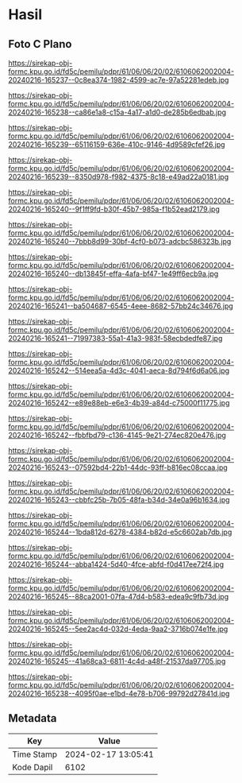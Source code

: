 # Hasil

## Foto C Plano

https://sirekap-obj-formc.kpu.go.id/fd5c/pemilu/pdpr/61/06/06/20/02/6106062002004-20240216-165237--0c8ea374-1982-4599-ac7e-97a52281edeb.jpg

https://sirekap-obj-formc.kpu.go.id/fd5c/pemilu/pdpr/61/06/06/20/02/6106062002004-20240216-165238--ca86e1a8-c15a-4a17-a1d0-de285b6edbab.jpg

https://sirekap-obj-formc.kpu.go.id/fd5c/pemilu/pdpr/61/06/06/20/02/6106062002004-20240216-165239--65116159-636e-410c-9146-4d9589cfef26.jpg

https://sirekap-obj-formc.kpu.go.id/fd5c/pemilu/pdpr/61/06/06/20/02/6106062002004-20240216-165239--8350d978-f982-4375-8c18-e49ad22a0181.jpg

https://sirekap-obj-formc.kpu.go.id/fd5c/pemilu/pdpr/61/06/06/20/02/6106062002004-20240216-165240--9f1ff9fd-b30f-45b7-985a-f1b52ead2179.jpg

https://sirekap-obj-formc.kpu.go.id/fd5c/pemilu/pdpr/61/06/06/20/02/6106062002004-20240216-165240--7bbb8d99-30bf-4cf0-b073-adcbc586323b.jpg

https://sirekap-obj-formc.kpu.go.id/fd5c/pemilu/pdpr/61/06/06/20/02/6106062002004-20240216-165240--db13845f-effa-4afa-bf47-1e49ff6ecb9a.jpg

https://sirekap-obj-formc.kpu.go.id/fd5c/pemilu/pdpr/61/06/06/20/02/6106062002004-20240216-165241--ba504687-6545-4eee-8682-57bb24c34676.jpg

https://sirekap-obj-formc.kpu.go.id/fd5c/pemilu/pdpr/61/06/06/20/02/6106062002004-20240216-165241--71997383-55a1-41a3-983f-58ecbdedfe87.jpg

https://sirekap-obj-formc.kpu.go.id/fd5c/pemilu/pdpr/61/06/06/20/02/6106062002004-20240216-165242--514eea5a-4d3c-4041-aeca-8d794f6d6a06.jpg

https://sirekap-obj-formc.kpu.go.id/fd5c/pemilu/pdpr/61/06/06/20/02/6106062002004-20240216-165242--e89e88eb-e6e3-4b39-a84d-c75000f11775.jpg

https://sirekap-obj-formc.kpu.go.id/fd5c/pemilu/pdpr/61/06/06/20/02/6106062002004-20240216-165242--fbbfbd79-c136-4145-9e21-274ec820e476.jpg

https://sirekap-obj-formc.kpu.go.id/fd5c/pemilu/pdpr/61/06/06/20/02/6106062002004-20240216-165243--07592bd4-22b1-44dc-93ff-b816ec08ccaa.jpg

https://sirekap-obj-formc.kpu.go.id/fd5c/pemilu/pdpr/61/06/06/20/02/6106062002004-20240216-165243--cbbfc25b-7b05-48fa-b34d-34e0a96b1634.jpg

https://sirekap-obj-formc.kpu.go.id/fd5c/pemilu/pdpr/61/06/06/20/02/6106062002004-20240216-165244--1bda812d-6278-4384-b82d-e5c6602ab7db.jpg

https://sirekap-obj-formc.kpu.go.id/fd5c/pemilu/pdpr/61/06/06/20/02/6106062002004-20240216-165244--abba1424-5d40-4fce-abfd-f0d417ee72f4.jpg

https://sirekap-obj-formc.kpu.go.id/fd5c/pemilu/pdpr/61/06/06/20/02/6106062002004-20240216-165245--88ca2001-07fa-47d4-b583-edea9c9fb73d.jpg

https://sirekap-obj-formc.kpu.go.id/fd5c/pemilu/pdpr/61/06/06/20/02/6106062002004-20240216-165245--5ee2ac4d-032d-4eda-9aa2-3716b074e1fe.jpg

https://sirekap-obj-formc.kpu.go.id/fd5c/pemilu/pdpr/61/06/06/20/02/6106062002004-20240216-165245--41a68ca3-6811-4c4d-a48f-21537da97705.jpg

https://sirekap-obj-formc.kpu.go.id/fd5c/pemilu/pdpr/61/06/06/20/02/6106062002004-20240216-165238--4095f0ae-e1bd-4e78-b706-99792d27841d.jpg


## Metadata

| Key        | Value               |
| ---------- | ------------------- |
| Time Stamp | 2024-02-17 13:05:41 |
| Kode Dapil | 6102                |




